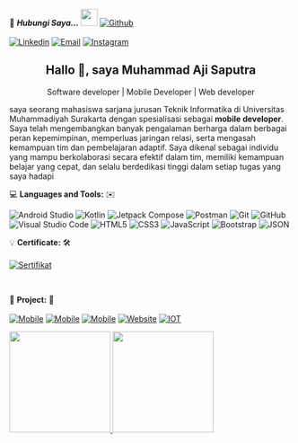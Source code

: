 <!--

## Complete list of github markdown emoji markup
https://gist.github.com/rxaviers/7360908

## technologies Icons 
https://simpleicons.org/

-->
📝 ***Hubungi Saya...*** <img src="https://media.giphy.com/media/WUlplcMpOCEmTGBtBW/giphy.gif" width="30">  [![Github](https://img.shields.io/github/followers/achidoang?label=Follow%20Me&style=social)](https://github.com/achidoang)
<br>
<br>
[![Linkedin](https://img.shields.io/badge/LinkedIn-Muhammad%20Aji%20Saputra-blue?logo=Linkedin&logoColor=blue&labelColor=black)](https://www.linkedin.com/in/muhammadajisaputra/)
[![Email](https://img.shields.io/badge/Gmail-muhammadaji1614@gmail.com-blue?logo=Gmail&logoColor=red&labelColor=black)](mailto:muhammadaji1614@gmail.com)
[![Instagram](https://img.shields.io/badge/Instagram-Muhammad%20Aji%20Saputra-blue?logo=instagram&logoColor=white&labelColor=black)](https://Instagram.com/achiaja_)


<h2 align='center'><strong>Hallo 👋, saya Muhammad Aji Saputra</strong></h2>
<!-- <h3 align='center'><strong><a href="https://ahmad-sawalqeh.github.io/my_resume/" target="_blank">Portfolio🌐</a></strong></h3> -->
<p align='center'>Software developer | Mobile Developer | Web developer</p>
<p align='left'> saya seorang mahasiswa sarjana jurusan Teknik Informatika di Universitas Muhammadiyah Surakarta dengan spesialisasi sebagai <strong>mobile developer</strong>. Saya telah mengembangkan banyak pengalaman berharga dalam berbagai peran kepemimpinan, memperluas jaringan relasi, serta mengasah kemampuan tim dan pembelajaran adaptif. Saya dikenal sebagai individu yang mampu berkolaborasi secara efektif dalam tim, memiliki kemampuan belajar yang cepat, dan selalu berdedikasi tinggi dalam setiap tugas yang saya hadapi</p>


💻 **Languages and Tools:** ✉️<br>

![Android Studio](https://img.shields.io/badge/-Android_Studio-000000?style=flat&logo=android-studio&logoColor=3DDC84&labelColor=ffffff)
![Kotlin](https://img.shields.io/badge/-Kotlin-000000?style=flat&logo=kotlin&logoColor=7F52FF&labelColor=ffffff)
![Jetpack Compose](https://img.shields.io/badge/-Jetpack_Compose-000000?style=flat&logo=jetpack-compose&logoColor=4285F4&labelColor=ffffff)
![Postman](https://img.shields.io/badge/-Postman-000000?style=flat&logo=postman&logoColor=FF6C37&labelColor=ffffff)
![Git](https://img.shields.io/badge/-Git-000000?style=flat&logo=git&logoColor=F05032&labelColor=ffffff)
![GitHub](https://img.shields.io/badge/-GitHub-000000?style=flat&logo=github&logoColor=000000&labelColor=ffffff)
![Visual Studio Code](https://img.shields.io/badge/-VSCode-000000?style=flat&logo=visual-studio-code&labelColor=007ACC)
![HTML5](https://img.shields.io/badge/-HTML5-000000?style=flat&logo=html5&logoColor=ffffff&labelColor=E34F26)
![CSS3](https://img.shields.io/badge/-CSS3-000000?style=flat&logo=css3&logoColor=ffffff&labelColor=1572B6) 
![JavaScript](https://img.shields.io/badge/-JavaScript-000000?style=flat&logo=javascript)
![Bootstrap](https://img.shields.io/badge/-Bootstrap-000000?style=flat&logo=bootstrap&logoColor=ffffff&labelColor=563D7C)
![JSON](https://img.shields.io/badge/-JSON-000000?style=flat&logo=JSON&logoColor=000000&labelColor=ffffff) 
<br>

💡 **Certificate:** 🛠️<br>
<br>
[![Sertifikat](https://img.shields.io/badge/Sertifikat-Muhammad%20Aji%20Saputra-blue?labelColor=black)](https://github.com/achidoang/sertifikat.git)

<br>

🔑 **Project:** 📲<br>
<br>
[![Mobile](https://img.shields.io/badge/Mobile-NewsApp-blue?labelColor=black)](https://github.com/achidoang/NewsApp)
[![Mobile](https://img.shields.io/badge/Mobile-VanilaMovie-blue?labelColor=black)](https://github.com/achidoang/vanila-movie)
[![Mobile](https://img.shields.io/badge/Mobile-GymToolkit-blue?labelColor=black)](https://github.com/GymToolKit/GymToolKit-bangkit-MobileDevelopment)
[![Website](https://img.shields.io/badge/Website-ScriptShare-blue?labelColor=black)](https://github.com/its0din-ai/scriptshare)
[![IOT](https://img.shields.io/badge/IOT-MonitoringGreenHouse-blue?labelColor=black)](https://github.com/its0din-ai/scriptshare)


<p align="left">
<a href="https://github.com/achidoang">
  <img height="180em" src="https://github-readme-stats-eight-theta.vercel.app/api?username=gilangadhan&show_icons=true&theme=algolia&include_all_commits=true&count_private=true"/>
  <img height="180em" src="https://github-readme-stats-eight-theta.vercel.app/api/top-langs/?username=gilangadhan&layout=compact&langs_count=8&theme=algolia"/>
</a>
</p>




